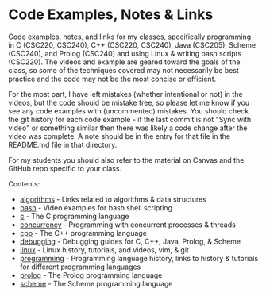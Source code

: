 # Code Examples, Notes & Links

Code examples, notes, and links for my classes, specifically programming in C (CSC220, CSC240), C++ (CSC220, CSC240), Java (CSC205), Scheme (CSC240), and Prolog (CSC240) and using Linux & writing bash scripts (CSC220).  The videos and example are geared toward the goals of the class, so some of the techniques covered may not necessarily be best practice and the code may not be the most concise or efficient.  

For the most part, I have left mistakes (whether intentional or not) in the videos, but the code should be mistake free, so please let me know if you see any code examples with (uncommented) mistakes.  You should check the git history for each code example - if the last commit is not "Sync with video" or something similar then there was likely a code change after the video was complete.  A note should be in the entry for that file in the README.md file in that directory.

For my students you should also refer to the material on Canvas and the GitHub repo specific to your class.

Contents:

- [algorithms](./algorithms) - Links related to algorithms & data structures
- [bash](./bash) - Video examples for bash shell scripting
- [c](./c) - The C programming language
- [concurrency](./concurrency) - Programming with concurrent processes & threads
- [cpp](./cpp) - The C++ programming language
- [debugging](./debugging) - Debugging guides for C, C++, Java, Prolog, & Scheme
- [linux](./linux) - Linux history, tutorials, and videos, vim, & git
- [programming](./programming) - Programming language history, links to history & tutorials for different programming languages
- [prolog](./prolog) - The Prolog programming language
- [scheme](./scheme) - The Scheme programming language
